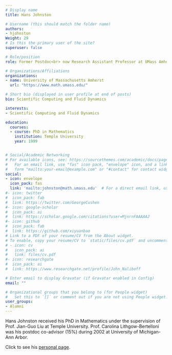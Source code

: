 ```yaml
---
# Display name
title: Hans Johnston

# Username (this should match the folder name)
authors:
- hjohnston
Weight: 29
# Is this the primary user of the site?
superuser: false

# Role/position
role: Former Postdoc<br> now Research Assistant Professor at UMass Amherst

# Organizations/Affiliations
organizations:
- name: University of Massachusetts Amherst
  url: "https://www.math.umass.edu/"

# Short bio (displayed in user profile at end of posts)
bio: Scientific Computing and Fluid Dynamics

interests:
- Scientific Computing and Fluid Dynamics

education:
  courses:
  - course: PhD in Mathematics
    institution: Temple University
    year: 1999


# Social/Academic Networking
# For available icons, see: https://sourcethemes.com/academic/docs/page-builder/#icons
#   For an email link, use "fas" icon pack, "envelope" icon, and a link in the
#   form "mailto:your-email@example.com" or "#contact" for contact widget.
social:
- icon: envelope
  icon_pack: fas
  link: 'mailto:johnston@math.umass.edu'  # For a direct email link, use "mailto:test@example.org".
#- icon: twitter
#  icon_pack: fab
#  link: https://twitter.com/GeorgeCushen
#- icon: google-scholar
#  icon_pack: ai
#  link: https://scholar.google.com/citations?user=MjnrnFAAAAAJ
#- icon: github
#  icon_pack: fab
#  link: https://github.com/xiyuanbao
# Link to a PDF of your resume/CV from the About widget.
# To enable, copy your resume/CV to `static/files/cv.pdf` and uncomment the lines below.
# - icon: cv
#   icon_pack: ai
#   link: files/cv.pdf
#- icon: researchgate
#  icon_pack: ai
#  link: https://www.researchgate.net/profile/John_Naliboff

# Enter email to display Gravatar (if Gravatar enabled in Config)
email: ""

# Organizational groups that you belong to (for People widget)
#   Set this to `[]` or comment out if you are not using People widget.
user_groups:
- Alumni
---
```


Hans Johnston received his PhD in Mathematics under the supervision of Prof. Jian-Guo Liu at Temple University. Prof. Carolina Lithgow-Bertelloni was his postdoc co-advisor (15%) during 2002 at University of Michigan-Ann Arbor. 

Click to see his [personal page](https://www.math.umass.edu/directory/faculty/hans-johnston).

